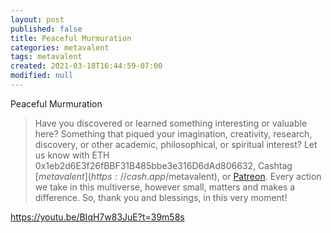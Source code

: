 ```yaml
---
layout: post
published: false
title: Peaceful Murmuration
categories: metavalent
tags: metavalent
created: 2021-03-18T16:44:59-07:00
modified: null
---
```


Peaceful Murmuration

> Have you discovered or learned something interesting or valuable here? Something that piqued your imagination, creativity, research, discovery, or other academic, philosophical, or spiritual interest? Let us know with ETH 0x1eb2d6E3f26fBBF31B485bbe3e316D6dAd806632, Cashtag [$metavalent](https://cash.app/$metavalent), or [Patreon](https://patreon.com/metavalent). Every action we take in this multiverse, however small, matters and makes a difference. So, thank you and blessings, in this very moment!

https://youtu.be/BIqH7w83JuE?t=39m58s
